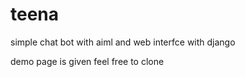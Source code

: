 # teena

simple chat bot with aiml and web interfce with django 

demo page is given feel free to clone 
